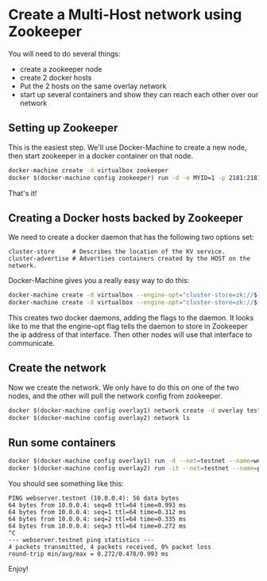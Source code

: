 # Create a Multi-Host network using Zookeeper

You will need to do several things:
* create a zookeeper node
* create 2 docker hosts
* Put the 2 hosts on the same overlay network
* start up several containers and show they can reach each other over our network

## Setting up Zookeeper

This is the easiest step. We'll use Docker-Machine to create a new node, then start zookeeper in a docker container on that node.

```bash
docker-machine create -d virtualbox zookeeper
docker $(docker-machine config zookeeper) run -d -e MYID=1 -p 2181:2181 --name=zookeeper mesoscloud/zookeeper
```

That's it!

## Creating a Docker hosts backed by Zookeeper

We need to create a docker daemon that has the following two options set:

```
cluster-store     # Describes the location of the KV service.
cluster-advertise # Advertises containers created by the HOST on the network.
```

Docker-Machine gives you a really easy way to do this:

```bash
docker-machine create -d virtualbox --engine-opt="cluster-store=zk://$(docker-machine ip zookeeper):2181" --engine-opt="cluster-advertise=eth1:2376" overlay1
docker-machine create -d virtualbox --engine-opt="cluster-store=zk://$(docker-machine ip zookeeper):2181" --engine-opt="cluster-advertise=eth1:2376" overlay2
```

This creates two docker daemons, adding the flags to the daemon.
It looks like to me that the engine-opt flag tells the daemon to store in Zookeeper the ip address of that interface.
Then other nodes will use that interface to communicate.

## Create the network

Now we create the network. We only have to do this on one of the two nodes, and the other will pull the network config from zookeeper.

```bash
docker $(docker-machine config overlay1) network create -d overlay testnet
docker $(docker-machine config overlay2) network ls
```

## Run some containers

```bash
docker $(docker-machine config overlay1) run -d --net=testnet --name=webserver nginx
docker $(docker-machine config overlay2) run -it --net=testnet --name=pinger busybox ping webserver.testnet
```

You should see something like this:

```
PING webserver.testnet (10.0.0.4): 56 data bytes
64 bytes from 10.0.0.4: seq=0 ttl=64 time=0.993 ms
64 bytes from 10.0.0.4: seq=1 ttl=64 time=0.312 ms
64 bytes from 10.0.0.4: seq=2 ttl=64 time=0.335 ms
64 bytes from 10.0.0.4: seq=3 ttl=64 time=0.272 ms
^C
--- webserver.testnet ping statistics ---
4 packets transmitted, 4 packets received, 0% packet loss
round-trip min/avg/max = 0.272/0.478/0.993 ms
```

Enjoy!

